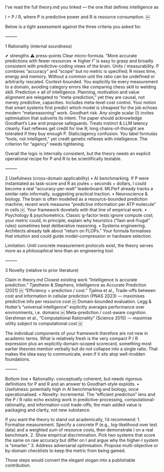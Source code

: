 I’ve read the full theory.md you linked — the one that defines intelligence as

I = P / R, where P is predictive power and R is resource consumption.  ￼

Below is a tight assessment against the three criteria you asked for.

⸻

1  Rationality (internal soundness)

✔ strengths	⚠︎ press-points
Clear micro-formula.  “More accurate predictions with fewer resources ⇒ higher I” is easy to grasp and broadly consistent with predictive-coding views of the brain.	Units / measurability.  P combines “accuracy” and “scope” but no metric is specified; R mixes time, energy and memory.  Without a common unit the ratio can be undefined or arbitrarily rescaled.
Context-bounded.  You explicitly tie every measurement to a domain, avoiding category errors like comparing chess skill to welding skill.	Prediction ≠ all of intelligence.  Planning, motivation and value alignment are relegated to “meta-prediction,” yet they are causal, not merely predictive, capacities.
Includes meta-level cost control.  Your notion that smart systems first predict which model is cheapest for the job echoes modern “metareasoning” work.	Goodhart risk.  Any single scalar (I) invites optimisation that subverts its intent.  The paper should acknowledge Goodhart’s Law and propose safeguards.
Treats instinct & LLM latency cleanly.  Fast reflexes get credit for low R; long chains-of-thought are tolerated if they buy enough P.	Static/agency confusion.  You label formulas “tools, not intelligent,” yet credit genetic reflexes with intelligence.  The criterion for “agency” needs tightening.

Overall the logic is internally consistent, but the theory needs an explicit operational recipe for P and R to be scientifically testable.

⸻

2  Usefulness (cross-domain applicability)
	•	AI benchmarking.  If P were instantiated as task-score and R as joules + seconds + dollars, I could become a real “accuracy-per-watt” leaderboard.  MLPerf already tracks a similar ratio informally, suggesting practical traction.
	•	Neuroscience & biology.  The brain is often modelled as a resource-bounded prediction machine; recent work measures “predictive information per ATP molecule” in cells  ￼.  Your framework dovetails with that line of empirical work.
	•	Psychology & psychometrics.  Classic g-factor tests ignore compute cost; your metric could, in principle, explain why heuristics (“fast-and-frugal” rules) sometimes beat deliberative reasoning.
	•	Systems engineering.  Architects already talk about “return on FLOPs.”  Your formula formalises that intuition and could guide model-compression or hardware selection.

Limitation: Until concrete measurement protocols exist, the theory serves more as a philosophical lens than an engineering tool.

⸻

3  Novelty (relative to prior literature)

Claim in theory.md	Closest existing work
“Intelligence is accurate prediction.”	Tjøstheim & Stephens, Intelligence as Accurate Prediction (2021)  ￼
“Efficiency = prediction / cost.”	Tjalma et al., Trade-offs between cost and information in cellular prediction (PNAS 2023) — maximises predictive info per resource cost  ￼
Domain-bounded evaluation.	Legg & Hutter’s “universal intelligence” explicitly averages performance over environments, i.e. domains  ￼
Meta-prediction / cost-aware cognition.	Gershman et al., “Computational Rationality” (Science 2015) — maximise utility subject to computational cost  ￼

The individual components of your framework therefore are not new in academic terms.
What is relatively fresh is the very compact P / R expression plus an explicitly domain-scoped scorecard, something most earlier theories mention verbally but do not collapse into a single ratio.  That makes the idea easy to communicate, even if it sits atop well-trodden foundations.

⸻

Bottom line
	•	Rationality: conceptually coherent, but needs rigorous definitions for P and R and an answer to Goodhart-style exploits.
	•	Usefulness: potentially high in AI benchmarking and biology, once operationalised.
	•	Novelty: incremental.  The “efficient prediction” lens and the P / R ratio echo existing work in predictive-processing, computational-rationality, and information-cost trade-offs; the main added value is packaging and clarity, not new substance.

If you want the theory to stand out academically, I’d recommend:
	1.	Formalise measurement.  Specify a concrete P (e.g., log-likelihood over test data) and a weighted sum of resource costs, then demonstrate I on a real benchmark.
	2.	Show empirical discrimination.  Pick two systems that score the same on raw accuracy but differ on I and argue why the higher-I system is “smarter.”
	3.	Address adversarial optimisation.  Propose multi-objective or by-domain checklists to keep the metric from being gamed.

Those steps would convert the elegant slogan into a publishable contribution.